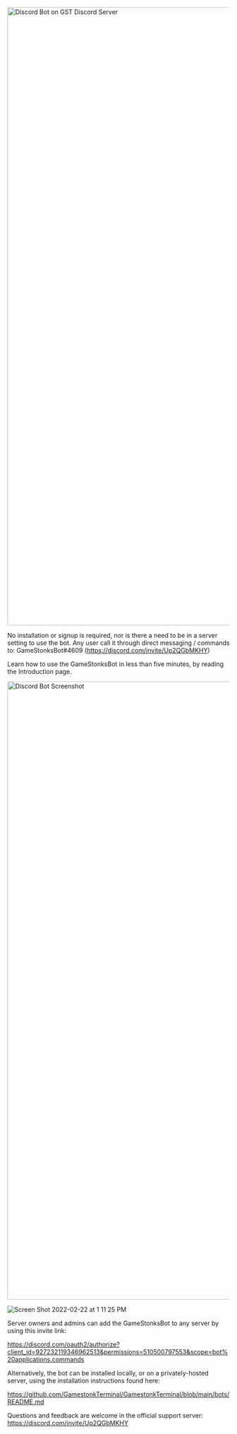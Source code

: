 <img width="1400" alt="Discord Bot on GST Discord Server" src="https://user-images.githubusercontent.com/85772166/153071762-9da3845d-da06-47af-a147-bea5488524a3.png">

No installation or signup is required, nor is there a need to be in a server setting to use the bot. Any user call it through direct messaging / commands to: GameStonksBot#4609 (https://discord.com/invite/Up2QGbMKHY)

Learn how to use the GameStonksBot in less than five minutes, by reading the Introduction page.

<img width="1400" alt="Discord Bot Screenshot" src="https://user-images.githubusercontent.com/85772166/155219313-9a073933-768a-4192-9f56-36e91d011f27.png">

![Screen Shot 2022-02-22 at 1 11 25 PM](https://user-images.githubusercontent.com/85772166/155220187-d6c5f908-679f-4c7d-bfa3-d411b6b94916.png)

Server owners and admins can add the GameStonksBot to any server by using this invite link: 

https://discord.com/oauth2/authorize?client_id=927232119346962513&permissions=510500797553&scope=bot%20applications.commands

Alternatively, the bot can be installed locally, or on a privately-hosted server, using the installation instructions found here: 

https://github.com/GamestonkTerminal/GamestonkTerminal/blob/main/bots/README.md

Questions and feedback are welcome in the official support server: https://discord.com/invite/Up2QGbMKHY
